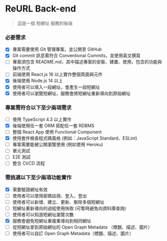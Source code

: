 # ReURL Back-end
> 這是一個 短網址 服務的後端

### 必要需求
- [x] 專案需要使用 Git 管理專案，並公開至 GitHub
- [x] Git commit 訊息需符合 Conventional Commits，並使用英文撰寫
- [ ] 專案須包含 README.md，其中描述專案的安裝、建置、使用，包含的功能與操作方式
- [ ] 前端使用 React.js 16 以上實作整個頁面與元件
- [x] 後端使用 Node.js 14 以上
- [x] 使用者可以填入一段網址，會產生一段短網址
- [x] 使用者可以瀏覽短網址，服務會將短網址重新導向到原始網址
### 專案需符合以下至少兩項需求
- [ ] 使用 TypeScript 4.3 以上實作
- [x] 後端使用任一套 ORM 搭配任一套 RDBMS
- [ ] 整個 React App 使用 Functional Component
- [x] 使用套件檢查程式碼風格 (例如：JavaScript Standard、ESLint)
- [ ] 專案需要能被公開瀏覽使用 (例如使用 Heroku)
- [ ] 單元測試
- [ ] E2E 測試
- [ ] 整合 CI/CD 流程
### 需挑選以下至少兩項功能實作
- [x] 需要驗證網址有效
- [ ] 使用者可以使用密碼註冊、登入、登出
- [ ] 使用者可以新增、建立、更新、刪除多個短網址
- [ ] 短網址重新導向的過程使用快取 (可暫時避免向資料庫查詢)
- [ ] 使用者可以知道短網址瀏覽次數
- [x] 服務會避免短網址重複重導向到相同網址
- [ ] 從短網址拿到原始網址的 Open Graph Metadata （標題、描述、圖片）
- [ ] 使用者可以自訂 Open Graph Metadata（標題、描述、圖片）